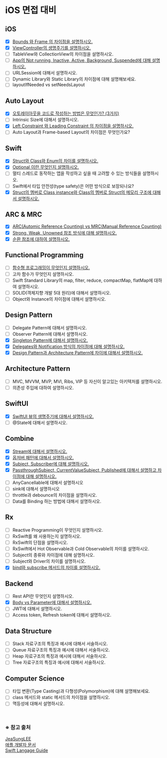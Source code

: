 # iOS 면접 대비

## iOS
- [x] [Bounds 와 Frame 의 차이점을 설명하시오.](https://github.com/Minny27/TIL_PUBLIC/issues/2)
- [x] [ViewController의 생명주기를 설명하시오.](https://github.com/Minny27/TIL_PUBLIC/issues/4)
- [ ] TableView와 CollectionView의 차이점을 설명하시오.  
- [ ] [App의 Not running, Inactive, Active, Background, Suspended에 대해 설명하시오.](https://github.com/Minny27/TIL_PUBLIC/issues/23)
- [ ] URLSession에 대해서 설명하시오.
- [ ] Dynamic Library와 Static Library의 차이점에 대해 설명해보세요.
- [ ] layoutIfNeeded vs setNeedsLayout

## Auto Layout
- [x] [오토레이아웃을 코드로 작성하는 방법은 무엇인가? (3가지)](https://github.com/Minny27/TIL_PUBLIC/issues/5)
- [ ] Intrinsic Size에 대해서 설명하시오.
- [x] [Left Constraint 와 Leading Constraint 의 차이점을 설명하시오.](https://github.com/Minny27/TIL_PUBLIC/issues/21)
- [ ] Auto Layout과 Frame-based Layout의 차이점은 무엇인가요?

## Swift
- [x] [Struct와 Class와 Enum의 차이를 설명하시오.](https://github.com/Minny27/TIL_PUBLIC/issues/14)
- [x] [Optional 이란 무엇인지 설명하시오.](https://github.com/Minny27/TIL_PUBLIC/issues/19)
- [ ] 멀티 스레드로 동작하는 앱을 작성하고 싶을 때 고려할 수 있는 방식들을 설명하시오.
- [ ] Swift에서 타입 안전성(type safety)은 어떤 방식으로 보장되나요?
- [x] [Struct의 멤버로 Class instance와 Class의 멤버로 Struct의 메모리 구조에 대해서 설명하시오.](https://github.com/Minny27/TIL_PUBLIC/issues/18)

## ARC & MRC
- [x] [ARC(Automic Reference Counting) vs MRC(Manual Reference Counting)](https://github.com/Minny27/TIL_PUBLIC/issues/17)
- [x] [Strong, Weak, Unowned 참조 방식에 대해 설명하시오.](https://github.com/Minny27/TIL_PUBLIC/issues/13)
- [x] [순환 참조에 대하여 설명하시오.](https://github.com/Minny27/TIL_PUBLIC/issues/12)

## Functional Programming
- [ ] [함수형 프로그래밍이 무엇인지 설명하시오.](https://github.com/Minny27/TIL_PUBLIC/issues/22)
- [ ] 고차 함수가 무엇인지 설명하시오.
- [ ] Swift Standard Library의 map, filter, reduce, compactMap, flatMap에 대하여 설명하시오.
- [ ] SOLID(객체지향 개발 5대 원리)에 대해서 설명하시오.
- [ ] Object와 Instance의 차이점에 대해서 설명하시오.

## Design Pattern
- [ ] Delegate Pattern에 대해서 설명하시오.
- [ ] Observer Pattern에 대해서 설명하시오.
- [x] [Singleton Pattern에 대해서 설명하시오.](https://github.com/Minny27/TIL_PUBLIC/issues/15)
- [x] [Delegates와 Notification 방식의 차이점에 대해 설명하시오.](https://github.com/Minny27/TIL_PUBLIC/issues/11)
- [x] [Design Pattern과 Architecture Pattern에 차이에 대해서 설명하시오.](https://github.com/Minny27/TIL_PUBLIC/issues/16)

## Architecture Pattern
- [ ] MVC, MVVM, MVP, MVI, Ribs, VIP 등 자신이 알고있는 아키텍처를 설명하시오.
- [ ] 의존성 주입에 대하여 설명하시오.

## SwiftUI
- [x] [SwiftUI 뷰의 생명주기에 대해서 설명하시오.](https://github.com/Minny27/TIL_PUBLIC/issues/6)
- [ ] @State에 대해서 설명하시오.

## Combine
- [x] [Stream에 대해서 설명하시오.](https://github.com/Minny27/TIL_PUBLIC/issues/8)
- [x] [옵저버 패턴에 대해서 설명하시오.](https://github.com/Minny27/TIL_PUBLIC/issues/20)
- [x] [Subject, Subscriber에 대해 설명하시오.](https://github.com/Minny27/TIL_PUBLIC/issues/7)
- [x] [PassthroughSubject, CurrentValueSubject, Published에 대해서 설명하고 차이점에 대해 설명하시오.](https://github.com/Minny27/TIL_PUBLIC/issues/3)
- [ ] AnyCancellable에 대해서 설명하시오
- [ ] sink에 대해서 설명하시오
- [ ] throttle과 debounce의 차이점을 설명하시오.
- [ ] Data를 Binding 하는 방법에 대해서 설명하시오.

## Rx
- [ ] Reactive Programming이 무엇인지 설명하시오.
- [ ] RxSwift를 왜 사용하는지 설명하시오.
- [ ] RxSwift의 단점을 설명하시오.
- [ ] RxSwift에서 Hot Observable과 Cold Observable의 차이를 설명하시오.
- [ ] Subject의 종류와 차이점에 대해 설명하시오.
- [ ] Subject와 Driver의 차이를 설명하시오.
- [x] [bind와 subscribe 메서드의 차이를 설명하시오.](https://github.com/Minny27/TIL_PUBLIC/issues/9)

## Backend
- [ ] Rest API란 무엇인지 설명하시오.
- [x] [Body vs Parameter에 대해서 설명하시오.](https://github.com/Minny27/TIL_PUBLIC/issues/10)
- [ ] JWT에 대해서 설명하시오.
- [ ] Access token, Refresh token에 대해서 설명하시오.

## Data Structure
- [ ] Stack 자료구조의 특징과 예시에 대해서 서술하시오.
- [ ] Queue 자료구조의 특징과 예시에 대해서 서술하시오.
- [ ] Heap 자료구조의 특징과 예시에 대해서 서술하시오.
- [ ] Tree 자료구조의 특징과 예시에 대해서 서술하시오.

## Computer Science
- [ ] 타입 변환(Type Casting)과 다형성(Polymorphism)에 대해 설명해보세요.
- [ ] class 메서드와 static 메서드의 차이점을 설명하시오.
- [ ] 멱등성에 대해서 설명하시오.

<br>

### ※ 참고 출처
[JeaSungLEE](https://github.com/JeaSungLEE/iOSInterviewquestions)  
[애플 개발자 문서](https://developer.apple.com/documentation)  
[Swift Langage Guide](https://docs.swift.org/swift-book/documentation/the-swift-programming-language)
